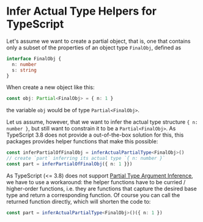 # Infer Actual Type Helpers for TypeScript

Let's assume we want to create a partial object, that is, one that contains only a subset of the properties of an object type `FinalObj`, defined as

```ts
interface FinalObj {
  n: number
  s: string
}
```

When create a new object like this:

```ts
const obj: Partial<FinalObj> = { n: 1 }
```

the variable `obj` would be of type `Partial<FinalObj>`.

Let us assume, however, that we want to infer the actual type structure `{ n: number }`, but still want to constrain it to be a `Partial<FinalObj>`. As TypeScript 3.8 does not provide a out-of-the-box solution for this, this packages provides helper functions that make this possible:

```ts
const inferPartialOfFinalObj = inferActualPartialType<FinalObj>()
// create `part` inferring its actual type `{ n: number }`
const part = inferPartialOfFinalObj({ n: 1 }})
```

As TypeScript (<= 3.8) does not support [Partial Type Argument Inference](https://github.com/microsoft/TypeScript/issues/26242), we have to use a workaround: the helper functions have to be curried / higher-order functions, i.e. they are functions that capture the desired base type and return a corresponding function. Of course you can call the returned function directly, which will shorten the code to:

```ts
const part = inferActualPartialType<FinalObj>()({ n: 1 })
```
